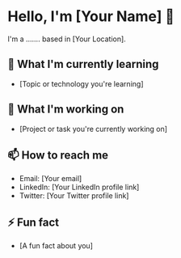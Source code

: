 # Hello, I'm [Your Name] 👋

I'm a ....... based in [Your Location].

## 🌱 What I'm currently learning

- [Topic or technology you're learning]

## 💼 What I'm working on

- [Project or task you're currently working on]

## 📫 How to reach me

- Email: [Your email]
- LinkedIn: [Your LinkedIn profile link]
- Twitter: [Your Twitter profile link]

## ⚡ Fun fact

- [A fun fact about you]
